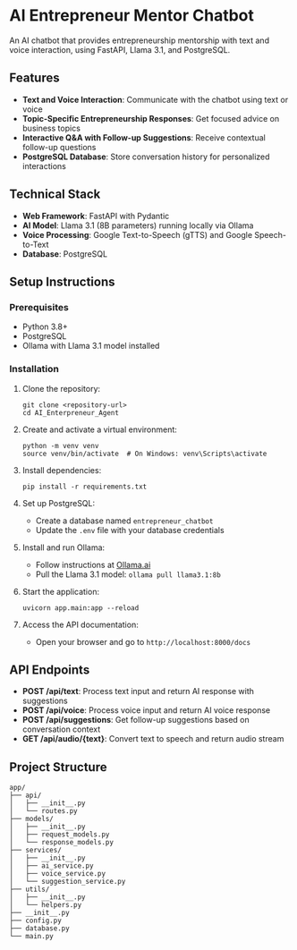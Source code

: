 # AI Entrepreneur Mentor Chatbot

An AI chatbot that provides entrepreneurship mentorship with text and voice interaction, using FastAPI, Llama 3.1, and PostgreSQL.

## Features

- **Text and Voice Interaction**: Communicate with the chatbot using text or voice
- **Topic-Specific Entrepreneurship Responses**: Get focused advice on business topics
- **Interactive Q&A with Follow-up Suggestions**: Receive contextual follow-up questions
- **PostgreSQL Database**: Store conversation history for personalized interactions

## Technical Stack

- **Web Framework**: FastAPI with Pydantic
- **AI Model**: Llama 3.1 (8B parameters) running locally via Ollama
- **Voice Processing**: Google Text-to-Speech (gTTS) and Google Speech-to-Text
- **Database**: PostgreSQL

## Setup Instructions

### Prerequisites

- Python 3.8+
- PostgreSQL
- Ollama with Llama 3.1 model installed

### Installation

1. Clone the repository:
   ```
   git clone <repository-url>
   cd AI_Enterpreneur_Agent
   ```

2. Create and activate a virtual environment:
   ```
   python -m venv venv
   source venv/bin/activate  # On Windows: venv\Scripts\activate
   ```

3. Install dependencies:
   ```
   pip install -r requirements.txt
   ```

4. Set up PostgreSQL:
   - Create a database named `entrepreneur_chatbot`
   - Update the `.env` file with your database credentials

5. Install and run Ollama:
   - Follow instructions at [Ollama.ai](https://ollama.ai/)
   - Pull the Llama 3.1 model: `ollama pull llama3.1:8b`

6. Start the application:
   ```
   uvicorn app.main:app --reload
   ```

7. Access the API documentation:
   - Open your browser and go to `http://localhost:8000/docs`

## API Endpoints

- **POST /api/text**: Process text input and return AI response with suggestions
- **POST /api/voice**: Process voice input and return AI voice response
- **POST /api/suggestions**: Get follow-up suggestions based on conversation context
- **GET /api/audio/{text}**: Convert text to speech and return audio stream

## Project Structure

```
app/
├── api/
│   ├── __init__.py
│   └── routes.py
├── models/
│   ├── __init__.py
│   ├── request_models.py
│   └── response_models.py
├── services/
│   ├── __init__.py
│   ├── ai_service.py
│   ├── voice_service.py
│   └── suggestion_service.py
├── utils/
│   ├── __init__.py
│   └── helpers.py
├── __init__.py
├── config.py
├── database.py
└── main.py
```
